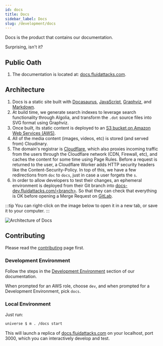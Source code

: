 ```yaml
---
id: docs
title: Docs
sidebar_label: Docs
slug: /development/docs
---
```


Docs is the product that contains our documentation.

Surprising, isn't it?

## Public Oath

1. The documentation is located at:
   [docs.fluidattacks.com](https://docs.fluidattacks.com/).

## Architecture

1. Docs is a static site
   built with [Docasaurus](https://docusaurus.io/),
   [JavaScript](https://en.wikipedia.org/wiki/JavaScript),
   [Graphviz](https://graphviz.org/),
   and [Markdown](https://www.markdownguide.org/).
1. At build time,
   we generate search indexes to leverage search functionality through Algolia,
   and transform the `.dot` source files into SVG format using Graphviz.
1. Once built,
   its static content is deployed to an
   [S3 bucket on Amazon Web Services (AWS)](/development/stack/aws/s3).
1. All of the media content (images, videos, etc)
   is stored (and served from) Cloudinary.
1. The domain's registrar is [Cloudflare](/development/stack/cloudflare),
   which also proxies incoming traffic from the users
   through the Cloudflare network (CDN, Firewall, etc),
   and caches the content for some time using Page Rules.
   Before a request is returned to the user,
   a Cloudflare Worker adds HTTP security headers like the Content-Security-Policy.
   In top of this, we have a few redirections from `doc` to `docs`,
   just in case a user forgets the `s`.
1. In order to allow developers to test their changes,
   an ephemeral environment is deployed from their Git branch
   into [docs-dev.fluidattacks.com/&lt;branch&gt;](https://docs-dev.fluidattacks.com).
   So that they can check that everything is OK
   before opening a Merge Request on [GitLab](/development/stack/gitlab).

:::tip
You can right-click on the image below
to open it in a new tab,
or save it to your computer.
:::

![Architecture of Docs](./docs-arch.dot.svg)

## Contributing

Please read the
[contributing](/development/contributing) page first.

### Development Environment

Follow the steps
in the [Development Environment](/development/setup/environment) section of our documentation.

When prompted for an AWS role, choose `dev`,
and when prompted for a Development Environment, pick `docs`.

### Local Environment

Just run:

```sh
universe $ m . /docs start
```

This will launch a replica of [docs.fluidattacks.com](https://docs.fluidattacks.com)
on your localhost, port 3000,
which you can interactively develop and test.

<!--
Conventions for Arch:

AWS
    bgcolor="0.1 0.1 1.0"
    node[fillcolor="0.1 0.5 1.0"]
  edge[color="0.1 1.0 1.0"]
Cloudflare
    bgcolor="0.6 0.1 1.0"
    node[fillcolor="0.6 0.5 1.0"]
  edge[color="0.6 1.0 1.0"]
GitLab
    bgcolor="0.8 0.1 1.0"
    node[fillcolor="0.8 0.5 1.0"]
  edge[color="0.8 1.0 1.0"]
Other:
    bgcolor="0.0 0.0 0.95"
    node[fillcolor="0.0 0.0 0.8"]
  edge[color="0.0 0.0 0.0"]
-->
